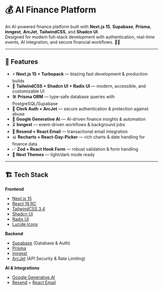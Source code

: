 # 💰 AI Finance Platform

An AI-powered finance platform built with **Next.js 15**, **Supabase**, **Prisma**, **Inngest**, **ArcJet**, **TailwindCSS**, and **Shadcn UI**.  
Designed for modern full-stack development with authentication, real-time events, AI integration, and secure financial workflows. 🚀🔥

---

## 📌 Features

- ⚡ **Next.js 15 + Turbopack** — blazing fast development & production builds  
- 🎨 **TailwindCSS + Shadcn UI + Radix UI** — modern, accessible, and customizable UI  
- 🛠 **Prisma ORM** — type-safe database queries with PostgreSQL/Supabase  
- 🔐 **Clerk Auth + ArcJet** — secure authentication & protection against abuse  
- 🤖 **Google Generative AI** — AI-driven finance insights & automation  
- ⏳ **Inngest** — event-driven workflows & background jobs  
- 📧 **Resend + React Email** — transactional email integration  
- 📊 **Recharts + React-Day-Picker** — rich charts & date handling for finance data  
- ✅ **Zod + React Hook Form** — robust validation & form handling  
- 🌙 **Next Themes** — light/dark mode ready  

---

## 🏗 Tech Stack

**Frontend**
- [Next.js 15](https://nextjs.org/)
- [React 19 RC](https://react.dev/)
- [TailwindCSS 3.4](https://tailwindcss.com/)
- [Shadcn UI](https://ui.shadcn.com/)
- [Radix UI](https://www.radix-ui.com/)
- [Lucide Icons](https://lucide.dev/)

**Backend**
- [Supabase](https://supabase.com/) (Database & Auth)
- [Prisma](https://www.prisma.io/)
- [Inngest](https://www.inngest.com/)
- [ArcJet](https://arcjet.com/) (API Security & Rate Limiting)

**AI & Integrations**
- [Google Generative AI](https://ai.google.dev/)
- [Resend](https://resend.com/) + [React Email](https://react.email/)

